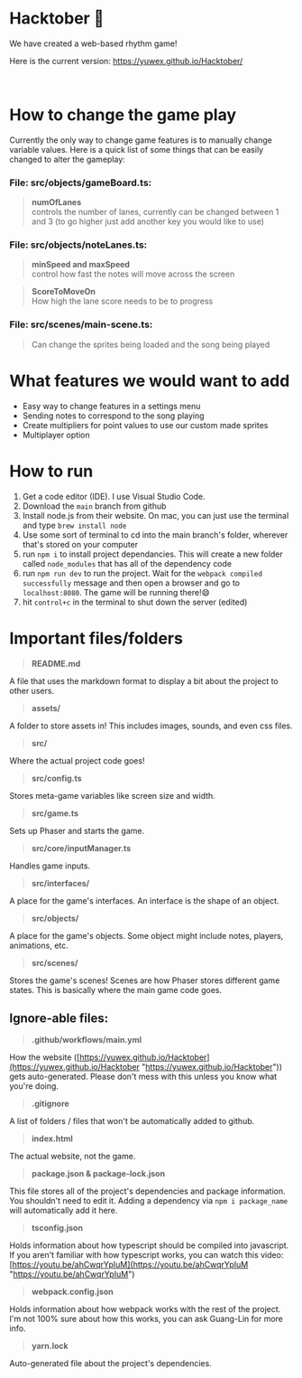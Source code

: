 # Hacktober 🎃

We have created a web-based rhythm game! 

Here is the current version:
https://yuwex.github.io/Hacktober/  

<br>
 
# How to change the game play
Currently the only way to change game features is to manually change variable values. Here is a quick list of some things that can be easily changed to alter the gameplay: 
### File: src/objects/gameBoard.ts: 
> **numOfLanes**  
controls the number of lanes, currently can be changed between 1 and 3 (to go higher just add another key you would like to use)

### File: src/objects/noteLanes.ts:
> **minSpeed and maxSpeed**   
control how fast the notes will move across the screen

> **ScoreToMoveOn**  
How high the lane score needs to be to progress

### File: src/scenes/main-scene.ts:
>Can change the sprites being loaded and the song being played 



# What features we would want to add
* Easy way to change features in a settings menu 
* Sending notes to correspond to the song playing 
* Create multipliers for point values to use our custom made sprites
* Multiplayer option 





# How to run

1. Get a code editor (IDE). I use Visual Studio Code. 
2. Download the `main` branch from github 
3. Install node.js from their website. On mac, you can just use the terminal and type `brew install node` 
4. Use some sort of terminal to cd into the main branch's folder, wherever that's stored on your computer 
5. run `npm i` to install project dependancies. This will create a new folder called `node_modules` that has all of the dependency code 
6. run `npm run dev` to run the project. Wait for the `webpack compiled successfully` message and then open a browser and go to `localhost:8080`. The game will be running there!😄
7. hit `control+c` in the terminal to shut down the server (edited)


# Important files/folders
> **README.md**  
   
 A file that uses the markdown format to display a bit about the project to other users. 
    
>**assets/**
    
A folder to store assets in! This includes images, sounds, and even css files.
    
> **src/**
    
   Where the actual project code goes!
    
> **src/config.ts**
    
   Stores meta-game variables like screen size and width.
    
> **src/game.ts**
    
   Sets up Phaser and starts the game.
    
> **src/core/inputManager.ts**
    
   Handles game inputs.
    
> **src/interfaces/**
    
   A place for the game's interfaces. An interface is the shape of an object.
    
> **src/objects/**
    
   A place for the game's objects. Some object might include notes, players, animations, etc.
    
> **src/scenes/**
    
  Stores the game's scenes! Scenes are how Phaser stores different game states. This is basically where the main game code goes.   
    
  
## Ignore-able files:

> **.github/workflows/main.yml**
    
   How the website ([https://yuwex.github.io/Hacktober](https://yuwex.github.io/Hacktober "https://yuwex.github.io/Hacktober")) gets auto-generated. Please don't mess with this unless you know what you're doing.
    
> **.gitignore**
     
   A list of folders / files that won't be automatically added to github.
    
> **index.html**
    
   The actual website, not the game.
    
> **package.json & package-lock.json**
    
   This file stores all of the project's dependencies and package information. You shouldn't need to edit it. Adding a dependency via `npm i package_name` will automatically add it here.
    
> **tsconfig.json**
    
   Holds information about how typescript should be compiled into javascript. If you aren't familiar with how typescript works, you can watch this video: [https://youtu.be/ahCwqrYpIuM](https://youtu.be/ahCwqrYpIuM "https://youtu.be/ahCwqrYpIuM")
    
> **webpack.config.json**
    
   Holds information about how webpack works with the rest of the project. I'm not 100% sure about how this works, you can ask Guang-Lin for more info.
    
> **yarn.lock**
    
   Auto-generated file about the project's dependencies. 
    
